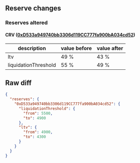 ## Reserve changes

### Reserves altered

#### CRV ([0xD533a949740bb3306d119CC777fa900bA034cd52](https://etherscan.io/address/0xD533a949740bb3306d119CC777fa900bA034cd52))

| description | value before | value after |
| --- | --- | --- |
| ltv | 49 % | 43 % |
| liquidationThreshold | 55 % | 49 % |


## Raw diff

```json
{
  "reserves": {
    "0xD533a949740bb3306d119CC777fa900bA034cd52": {
      "liquidationThreshold": {
        "from": 5500,
        "to": 4900
      },
      "ltv": {
        "from": 4900,
        "to": 4300
      }
    }
  }
}
```